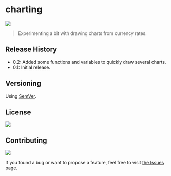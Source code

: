 # charting

![](https://img.shields.io/badge/platform-Windows%20%7C%20macOS-blue)

>Experimenting a bit with drawing charts from currency rates.

<!-- ## Screenshots -->

<!-- ### Windows -->

<!-- ![1]() -->

<!-- ### macOS -->
<!-- ![1]() -->
<!-- ![2]() -->

<!-- ## How to use -->

## Release History

- 0.2: Added some functions and variables to quickly draw several charts.
- 0.1: Initial release.

<!-- <details> -->

<!-- <summary>
Click to see all updates < 1.0.0
</summary> -->

<!-- - 0.2: 
- 0.1: Initial release.
</details> -->

<!-- <br> -->

## Versioning

Using [SemVer](http://semver.org/).

## License

![](https://img.shields.io/github/license/vardecab/charting)

<!-- ## Acknowledgements -->

## Contributing

![](https://img.shields.io/github/issues/vardecab/charting)

If you found a bug or want to propose a feature, feel free to visit [the Issues page](https://github.com/vardecab/charting/issues).